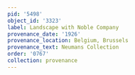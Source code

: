 ```yaml
---
pid: '5498'
object_id: '3323'
label: Landscape with Noble Company
provenance_date: '1926'
provenance_location: Belgium, Brussels
provenance_text: Neumans Collection
order: '0767'
collection: provenance
---
```

